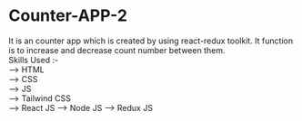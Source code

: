 # Counter-APP-2
It is an counter app which is created by using react-redux toolkit. It function is to increase and decrease count number between them. <br/>
Skills Used :- <br/>
--> HTML <br/>
--> CSS <br/>
--> JS <br/>
--> Tailwind CSS <br/>
--> React JS
--> Node JS 
--> Redux JS
